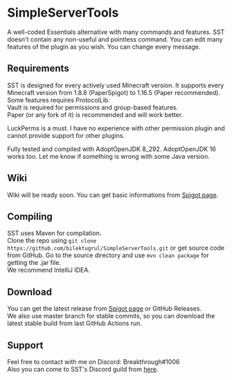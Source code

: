 # SimpleServerTools

A well-coded Essentials alternative with many commands and features. SST doesn't contain any non-useful and pointless command. You can edit many features of the plugin as you wish. You can change every message.

## Requirements

SST is designed for every actively used Minecraft version. It supports every Minecraft version from 1.8.8 (PaperSpigot) to 1.16.5 (Paper recommended).  
Some features requires ProtocolLib.  
Vault is required for permissions and group-based features.  
Paper (or any fork of it) is recommended and will work better.  

LuckPerms is a must. I have no experience with other permission plugin and cannot provide support for other plugins.  

Fully tested and compiled with AdoptOpenJDK 8_292. AdoptOpenJDK 16 works too. Let me know if something is wrong with some Java version.  

## Wiki

Wiki will be ready soon. You can get basic informations from [Spigot page](https://www.spigotmc.org/resources/simpleservertools-1-8-8-1-16-5-completely-configurable-all-in-one.92388/).

## Compiling

SST uses Maven for compilation.  
Clone the repo using ``git clone https://github.com/bilektugrul/SimpleServerTools.git`` or get source code from GitHub.
Go to the source directory and use ``mvn clean package`` for getting the .jar file.   
We recommend IntelliJ IDEA.

## Download

You can get the latest release from [Spigot page](https://www.spigotmc.org/resources/simpleservertools-1-8-8-1-16-5-completely-configurable-all-in-one.92388/) or GitHub Releases.  
We also use master branch for stable commits, so you can download the latest stable build from last GitHub Actions run. 


## Support

Feel free to contact with me on Discord: Breakthrough#1006  
Also you can come to SST's Discord guild from [here](discord.gg/FzCTrKq2nE).

